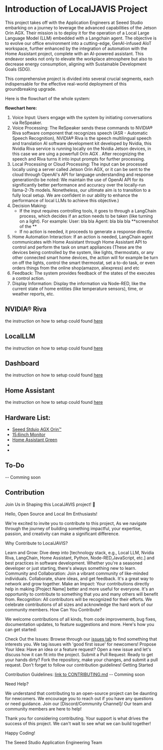 # Introduction of LocalJAVIS Project

This project takes off with the Application Engineers at Seeed Studio embarking on a journey to leverage the advanced capabilities of the Jetson Orin AGX. Their mission is to deploy it for the operation of a Local Large Language Model (LLM) embedded with a Langchain agent. The objective is to evolve our office environment into a cutting-edge, GenAI-infused AIoT workspace, further enhanced by the integration of automation with the Home Assistant project, complete with an AI-powered assistant. This endeavor seeks not only to elevate the workplace atmosphere but also to decrease energy consumption, aligning with Sustainable Development Goals (SDG).

This comprehensive project is divided into several crucial segments, each indispensable for the effective real-world deployment of this groundbreaking upgrade.

Here is the flowchart of the whole system:

**flowchart here:**

1. Voice Input: Users engage with the system by initiating conversations via ReSpeaker.
2. Voice Processing: The ReSpeaker sends these commands to NVIDIA® Riva software component that recognizes speech (ASR - Automatic Speech Recognition), NVIDIA® Riva is the speech multilingual speech and translation AI software development kit developed by Nvidia, this Nvidia Riva service is running locally on the Nvidia Jetson devices, in this case we are uing a powerfull Orin AGX . After recognizing the speech and Riva turns it into input prompts for further processing.
3. Local Processing or Cloud Processing: The input can be processed locally using a server called Jetson Orin AGX, or it can be sent to the cloud through OpenAI's API for language understanding and response generation(to be noted: We maintain the use of OpenAI API for its significantly better performance and accuracy over the locally-run llama-2-7b models. Nonetheless, our ultimate aim is to transition to a fully local setup. We are confident in our ability to enhance the performance of local LLMs to achieve this objective.)
4. Decision Making:
   * If the input requires controlling tools, it goes to through a LangChain process, which decides if an action needs to be taken (like turning on a light).
    For example:
        User: bla bla
        Agent: bla bla bla
        **screenshot of the **
   * If no action is needed, it proceeds to generate a response directly.
5. Home Automation Interaction: If an action is needed, LangChain agent communicates with Home Assistant through Home Assistant API to control and  perform the task on smart appliances (These are the devices being controlled by the system, like lights, thermostats, or any other connected smart home devices, the action will for example be turn on off the lights, control the smart thermostat, set a to-do task, or even orders things from the online shop(amazon, aliexpress) and etc
6. Feedback: The system provides feedback of the states of the executes a control action.
7. Display Information: Display the information via Node-RED, like the current state of home entities (like temperature sensors), time, or weather reports, etc.

## NVIDIA® Riva

the instruction on how to setup could found [here]()


## LocalLLM

the instruction on how to setup could found [here]()

## Dashboard

the instruction on how to setup could found [here]()

## Home Assistant

the instruction on how to setup could found [here]()

## Hardware List:

* [Seeed Stduio AGX Orin™](https://www.seeedstudio.com/NVIDIArJetson-AGX-Orintm-64GB-Developer-Kit-p-5641.html)
* [15.6inch Monitor](https://www.seeedstudio.com/15-6-Inch-IPS-Portable-Monitor-p-5757.html)
* [Home Assistant Green](https://www.seeedstudio.com/Home-Assistant-Green-p-5792.html)
* []()
* []()

## To-Do

-- Comming soon

## Contribution 

Join Us in Shaping this LocalJAVIS project! 🌟

Hello, Open Source and Local llm Enthusiasts!

We're excited to invite you to contribute to this project, As we navigate through the journey of building something impactful, your expertise, passion, and creativity can make a significant difference.

Why Contribute to LocalJAVIS?

Learn and Grow: Dive deep into [technology stack, e.g., Local LLM, Nvidia Riva, LangChain, Home Assistant, Python, Node-RED,JavaScript, etc.] and best practices in software development. Whether you're a seasoned developer or just starting, there's always something new to learn.
Community and Collaboration: Join a vibrant community of like-minded individuals. Collaborate, share ideas, and get feedback. It's a great way to network and grow together.
Make an Impact: Your contributions directly help in making [Project Name] better and more useful for everyone. It's an opportunity to contribute to something that you and many others will benefit from.
Recognition: All contributors will be recognized for their efforts. We celebrate contributions of all sizes and acknowledge the hard work of our community members.
How Can You Contribute?

We welcome contributions of all kinds, from code improvements, bug fixes, documentation updates, to feature suggestions and more. Here's how you can get started:

Check Out the Issues: Browse through our [issues tab](https://github.com/Seeed-Projects/LocalJARVIS/issues) to find something that interests you. We tag issues with 'good first issue' for newcomers!
Propose Your Idea: Have an idea or a feature request? Open a new issue and let's discuss how it can fit into the project.
Submit a Pull Request: Ready to get your hands dirty? Fork the repository, make your changes, and submit a pull request. Don't forget to follow our contribution guidelines!
Getting Started

Contribution Guidelines: [link to CONTRIBUTING.md]() -- Comming soon

Need Help?

We understand that contributing to an open-source project can be daunting for newcomers. We encourage you to reach out if you have any questions or need guidance. Join our [Discord/Community Channel]/ Our team and community members are here to help!

Thank you for considering contributing. Your support is what drives the success of this project. We can't wait to see what we can build together!

Happy Coding!

The Seeed Studio Application Engineering Team